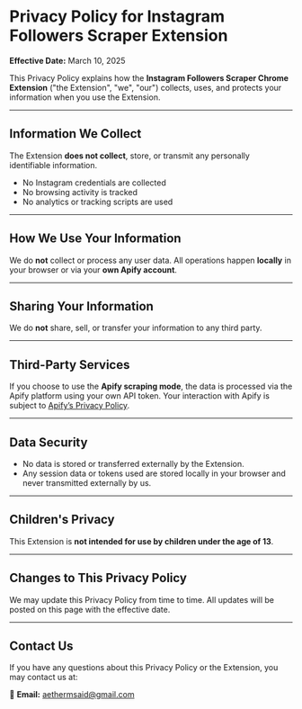 

# Privacy Policy for Instagram Followers Scraper Extension

**Effective Date:** March 10, 2025

This Privacy Policy explains how the **Instagram Followers Scraper Chrome Extension** ("the Extension", "we", "our") collects, uses, and protects your information when you use the Extension.

---

## Information We Collect

The Extension **does not collect**, store, or transmit any personally identifiable information.

* No Instagram credentials are collected
* No browsing activity is tracked
* No analytics or tracking scripts are used

---

## How We Use Your Information

We do **not** collect or process any user data. All operations happen **locally** in your browser or via your **own Apify account**.

---

## Sharing Your Information

We do **not** share, sell, or transfer your information to any third party.

---

## Third-Party Services

If you choose to use the **Apify scraping mode**, the data is processed via the Apify platform using your own API token. Your interaction with Apify is subject to [Apify’s Privacy Policy](https://apify.com/privacy).

---

## Data Security

* No data is stored or transferred externally by the Extension.
* Any session data or tokens used are stored locally in your browser and never transmitted externally by us.

---

## Children's Privacy

This Extension is **not intended for use by children under the age of 13**.

---

## Changes to This Privacy Policy

We may update this Privacy Policy from time to time. All updates will be posted on this page with the effective date.

---

## Contact Us

If you have any questions about this Privacy Policy or the Extension, you may contact us at:

📧 **Email:** [aethermsaid@gmail.com](mailto:aethermsaid@gmail.com)



